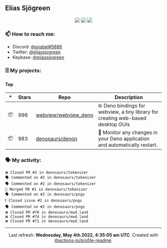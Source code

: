 ## Elias Sjögreen

<p align="center">
  <img src="https://img.shields.io/badge/🎂-dec. 2003-success" />
  <img src="https://img.shields.io/badge/🌎-Stockholm-informational" />
  <img src="https://img.shields.io/badge/👦-He/Him-informational" />
</p>

### 📫 How to reach me:

- Discord: [@snabel#5886](https://discord.com/users/267978757799673866)
- Twitter: [@eliassjogreen](https://twitter.com/eliassjogreen)
- Keybase: [@eliassjogreen](https://keybase.io/eliassjogreen)

### 🗄 My projects:

#### Top
|*|Stars|Repo|Description|
|---|---|---|---|
| 📦 | 996 | [webview/webview_deno](https://github.com/webview/webview_deno) | 🌐 Deno bindings for webview, a tiny library for creating web-based desktop GUIs |
| 📦 | 983 | [denosaurs/denon](https://github.com/denosaurs/denon) | 👀 Monitor any changes in your Deno application and automatically restart. |

### 🗣 My activity:

```
❌ Closed PR #2 in denosaurs/tokenizer
🗣 Commented on #2 in denosaurs/tokenizer
🗣 Commented on #2 in denosaurs/tokenizer
🎉 Merged PR #1 in denosaurs/tokenizer
🗣 Commented on #2 in denosaurs/pngs
❗️ Closed issue #2 in denosaurs/pngs
🗣 Commented on #2 in denosaurs/pngs
❌ Closed PR #70 in denosaurs/mod.land
❌ Closed PR #74 in denosaurs/mod.land
❌ Closed PR #71 in denosaurs/mod.land
```

------------
<p align="center">Last refresh: <b>Wednesday, May 4th 2022, 4:35:05 am UTC</b>. Created with <a href=https://github.com/marketplace/actions/profile-readme>@actions-js/profile-readme</a>.</p>
